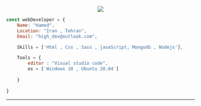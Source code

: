 <p align="center">
  <img src="https://github.com/thompsonemerson/thompsonemerson/raw/master/cover-thompson.png" />
</p>

```js
const webDeveloper = {
    Name: "Hamed",
    Location: "Iran , Tehran",
    Email: "high_dev@outlook.com",

    Skills = ['Html , Css , Sass , javaScript, Mongodb , Nodejs'],

    Tools = {
        editor : "Visual studio code",
        os = ['Windows 10 , Ubuntu 20.04']
  
    }
    
}
```
----
